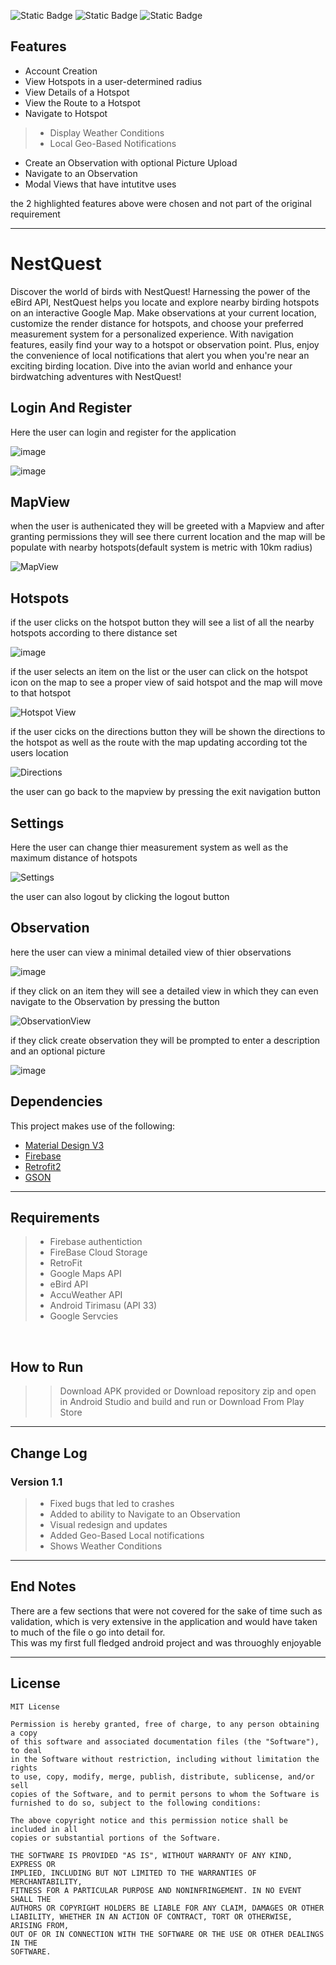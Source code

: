 ![Static Badge](https://img.shields.io/badge/Kotlin-Kotlin?label=Language&labelColor=purple) ![Static Badge](https://img.shields.io/badge/MIT-License?label=License&labelColor=blue) ![Static Badge](https://img.shields.io/badge/Android-Platform?label=Platform)</br>

## Features

- Account Creation
- View Hotspots in a user-determined radius
- View Details of a Hotspot
- View the Route to a Hotspot
- Navigate to Hotspot
>- Display Weather Conditions
>- Local Geo-Based Notifications
- Create an Observation with optional Picture Upload
- Navigate to an Observation
- Modal Views that have intutitve uses

the 2  highlighted features above were chosen and not part of the original requirement

***

# NestQuest
Discover the world of birds with NestQuest! Harnessing the power of the eBird API, NestQuest helps you locate and explore nearby birding hotspots on an interactive Google Map. Make observations at your current location, customize the render distance for hotspots, and choose your preferred measurement system for a personalized experience. With navigation features, easily find your way to a hotspot or observation point. Plus, enjoy the convenience of local notifications that alert you when you're near an exciting birding location. Dive into the avian world and enhance your birdwatching adventures with NestQuest!

## Login And Register

Here the user can login and register for the application 

![image](https://github.com/HumanClone/NestQuest/assets/74468682/c94630c7-dc93-448f-a156-30d9e552146d)

![image](https://github.com/HumanClone/NestQuest/assets/74468682/3827aac9-c452-4a49-831e-2b095c593b2c)


## MapView 

when the user is authenicated they will be greeted with a Mapview and after granting permissions they 
will see there current location and the map will be populate with nearby hotspots(default system is metric with 10km radius)

![MapView](https://github.com/HumanClone/NestQuest/assets/74468682/e8f4f479-a1da-4b40-894d-b5f658a3898d)

## Hotspots
if the user clicks on the hotspot button they will see a list of all the nearby hotspots according to there distance set 

![image](https://github.com/HumanClone/NestQuest/assets/74468682/c6d18866-82b0-4d89-8236-46f4d6bd8271)

if the user selects an item on the list or the user can click on the hotspot icon on the map to see a proper view of said hotspot and the map will move to that hotspot

![Hotspot View](https://github.com/HumanClone/NestQuest/assets/74468682/fc751159-04a1-45e4-a00b-9fd310cae5b0)

if the user cicks on the directions button they will be shown the directions to the hotspot as well as the route with the map updating according tot the users location 

![Directions](https://github.com/HumanClone/NestQuest/assets/74468682/4ec09bb9-c01a-4e2d-8cb4-215bb4d5dec3)

the user can go back to the mapview by pressing the exit navigation button

## Settings

Here the user can change thier measurement system as well as the maximum distance of hotspots 

![Settings](https://github.com/HumanClone/NestQuest/assets/74468682/cd9a4303-1e6f-4998-996b-7dfa70720dad)

the user can also logout by clicking the logout button 

## Observation 

here the user can view a minimal detailed view of thier observations

![image](https://github.com/HumanClone/NestQuest/assets/74468682/70751aa8-a3b8-43f0-959c-158293118fde)


if they click on an item they will see a detailed view in which they can even navigate to the Observation by pressing the button

![ObservationView](https://github.com/HumanClone/NestQuest/assets/74468682/5a68f2d4-d9cd-467e-a4e2-178f9c2c2e9b)


if they click create observation they will be prompted to enter a description and an optional picture

![image](https://github.com/HumanClone/NestQuest/assets/74468682/66c324c5-a41f-4b61-936b-2ad760781b5d)


## Dependencies

This project makes use of the following:

- [Material Design V3](https://m3.material.io/)
- [Firebase](https://firebase.google.com/retr)
- [Retrofit2](https://square.github.io/retrofit/)
- [GSON](https://github.com/google/gson) 

***

## Requirements

>- Firebase authentiction
>- FireBase Cloud Storage
>- RetroFit
>- Google Maps API
>- eBird API
>- AccuWeather API
>- Android Tirimasu (API 33)
>- Google Servcies
</br>

## How to Run

>>Download APK provided
or
Download repository zip and open in Android Studio and build and run
>>or Download From Play Store
***

## Change Log

### Version 1.1


> - Fixed bugs that led to crashes
> - Added to ability to Navigate to an Observation
> - Visual redesign and updates
> - Added Geo-Based Local notifications
> - Shows Weather Conditions 


***

## End Notes

There are a few sections that were not covered for the sake of time such as validation, which is very extensive in the application and would have taken to much of the file o go into detail for.</br>
This was my first full fledged android project and was throuoghly enjoyable</br>

***

## License

```en
MIT License

Permission is hereby granted, free of charge, to any person obtaining a copy
of this software and associated documentation files (the "Software"), to deal
in the Software without restriction, including without limitation the rights
to use, copy, modify, merge, publish, distribute, sublicense, and/or sell
copies of the Software, and to permit persons to whom the Software is
furnished to do so, subject to the following conditions:

The above copyright notice and this permission notice shall be included in all
copies or substantial portions of the Software.

THE SOFTWARE IS PROVIDED "AS IS", WITHOUT WARRANTY OF ANY KIND, EXPRESS OR
IMPLIED, INCLUDING BUT NOT LIMITED TO THE WARRANTIES OF MERCHANTABILITY,
FITNESS FOR A PARTICULAR PURPOSE AND NONINFRINGEMENT. IN NO EVENT SHALL THE
AUTHORS OR COPYRIGHT HOLDERS BE LIABLE FOR ANY CLAIM, DAMAGES OR OTHER
LIABILITY, WHETHER IN AN ACTION OF CONTRACT, TORT OR OTHERWISE, ARISING FROM,
OUT OF OR IN CONNECTION WITH THE SOFTWARE OR THE USE OR OTHER DEALINGS IN THE
SOFTWARE.

```



